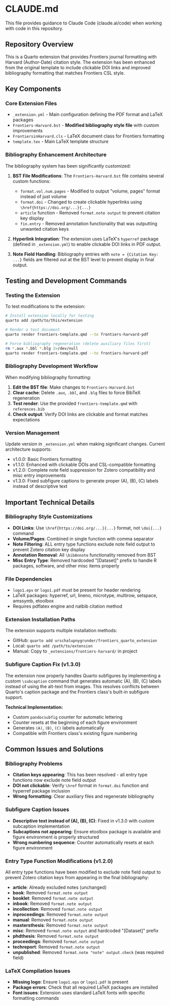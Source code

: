 # CLAUDE.md

This file provides guidance to Claude Code (claude.ai/code) when working with code in this repository.

## Repository Overview

This is a Quarto extension that provides Frontiers journal formatting with Harvard (Author-Date) citation style. The extension has been enhanced from the original template to include clickable DOI links and improved bibliography formatting that matches Frontiers CSL style.

## Key Components

### Core Extension Files
- `_extension.yml` - Main configuration defining the PDF format and LaTeX packages
- `Frontiers-Harvard.bst` - **Modified bibliography style file** with custom improvements
- `FrontiersinHarvard.cls` - LaTeX document class for Frontiers formatting
- `template.tex` - Main LaTeX template structure

### Bibliography Enhancement Architecture
The bibliography system has been significantly customized:

1. **BST File Modifications**: The `Frontiers-Harvard.bst` file contains several custom functions:
   - `format.vol.num.pages` - Modified to output "volume, pages" format instead of just volume
   - `format.doi` - Changed to create clickable hyperlinks using `\href{https://doi.org/...}{...}`
   - `article` function - Removed `format.note output` to prevent citation key display
   - `fin.entry` - Removed annotation functionality that was outputting unwanted citation keys

2. **Hyperlink Integration**: The extension uses LaTeX's `hyperref` package (defined in `_extension.yml`) to enable clickable DOI links in PDF output.

3. **Note Field Handling**: Bibliography entries with `note = {Citation Key: ...}` fields are filtered out at the BST level to prevent display in final output.

## Testing and Development Commands

### Testing the Extension
To test modifications to the extension:

```bash
# Install extension locally for testing
quarto add /path/to/this/extension

# Render a test document
quarto render frontiers-template.qmd --to frontiers-harvard-pdf

# Force bibliography regeneration (delete auxiliary files first)
rm *.aux *.bbl *.blg 2>/dev/null
quarto render frontiers-template.qmd --to frontiers-harvard-pdf
```

### Bibliography Development Workflow
When modifying bibliography formatting:

1. **Edit the BST file**: Make changes to `Frontiers-Harvard.bst`
2. **Clear cache**: Delete `.aux`, `.bbl`, and `.blg` files to force BibTeX regeneration
3. **Test render**: Use the provided `frontiers-template.qmd` with `references.bib`
4. **Check output**: Verify DOI links are clickable and format matches expectations

### Version Management
Update version in `_extension.yml` when making significant changes. Current architecture supports:
- v1.0.0: Basic Frontiers formatting
- v1.1.0: Enhanced with clickable DOIs and CSL-compatible formatting
- v1.2.0: Complete note field suppression for Zotero compatibility and misc entry improvements
- v1.3.0: Fixed subfigure captions to generate proper (A), (B), (C) labels instead of descriptive text

## Important Technical Details

### Bibliography Style Customizations
- **DOI Links**: Use `\href{https://doi.org/...}{...}` format, not `\doi{...}` command
- **Volume/Pages**: Combined in single function with comma separator
- **Note Filtering**: ALL entry type functions exclude note field output to prevent Zotero citation key display
- **Annotation Removal**: All `\bibAnnote` functionality removed from BST
- **Misc Entry Type**: Removed hardcoded "[Dataset]" prefix to handle R packages, software, and other misc items properly

### File Dependencies
- `logo1.eps` or `logo1.pdf` must be present for header rendering
- LaTeX packages: hyperref, url, lineno, microtype, multirow, setspace, amssymb, etoolbox
- Requires pdflatex engine and natbib citation method

### Extension Installation Paths
The extension supports multiple installation methods:
- GitHub: `quarto add urschalupnygrunder/frontiers_quarto_extension`
- Local: `quarto add /path/to/extension`
- Manual: Copy to `_extensions/frontiers-harvard/` in project

### Subfigure Caption Fix (v1.3.0)
The extension now properly handles Quarto subfigures by implementing a custom `\subcaption` command that generates automatic (A), (B), (C) labels instead of using the alt-text from images. This resolves conflicts between Quarto's caption package and the Frontiers class's built-in subfigure support.

**Technical Implementation:**
- Custom `pandocsubfig` counter for automatic lettering
- Counter resets at the beginning of each figure environment
- Generates `(A)`, `(B)`, `(C)` labels automatically
- Compatible with Frontiers class's existing figure numbering

## Common Issues and Solutions

### Bibliography Problems
- **Citation keys appearing**: This has been resolved - all entry type functions now exclude note field output
- **DOI not clickable**: Verify `\href` format in `format.doi` function and hyperref package inclusion
- **Wrong formatting**: Clear auxiliary files and regenerate bibliography

### Subfigure Caption Issues
- **Descriptive text instead of (A), (B), (C)**: Fixed in v1.3.0 with custom subcaption implementation
- **Subcaptions not appearing**: Ensure etoolbox package is available and figure environment is properly structured
- **Wrong numbering sequence**: Counter automatically resets at each figure environment

### Entry Type Function Modifications (v1.2.0)
All entry type functions have been modified to exclude note field output to prevent Zotero citation keys from appearing in the final bibliography:

- **article**: Already excluded notes (unchanged)
- **book**: Removed `format.note output`
- **booklet**: Removed `format.note output`
- **inbook**: Removed `format.note output`
- **incollection**: Removed `format.note output`
- **inproceedings**: Removed `format.note output`
- **manual**: Removed `format.note output`
- **mastersthesis**: Removed `format.note output`
- **misc**: Removed `format.note output` and hardcoded "[Dataset]" prefix
- **phdthesis**: Removed `format.note output`
- **proceedings**: Removed `format.note output`
- **techreport**: Removed `format.note output`
- **unpublished**: Removed `format.note "note" output.check` (was required field)

### LaTeX Compilation Issues
- **Missing logo**: Ensure `logo1.eps` or `logo1.pdf` is present
- **Package errors**: Check that all required LaTeX packages are installed
- **Font issues**: Extension uses standard LaTeX fonts with specific formatting commands
